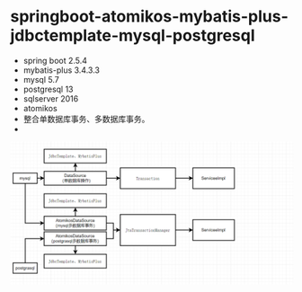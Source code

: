 # springboot-atomikos-mybatis-plus-jdbctemplate-mysql-postgresql
- spring boot 2.5.4
- mybatis-plus 3.4.3.3
- mysql 5.7
- postgresql 13
- sqlserver 2016
- atomikos
- 整合单数据库事务、多数据库事务。
-

![image](https://github.com/jackpanz/springboot-atomikos-mybatis-plus-jdbctemplate-mysql-postgresql/blob/master/doc/1.png?raw=true)
